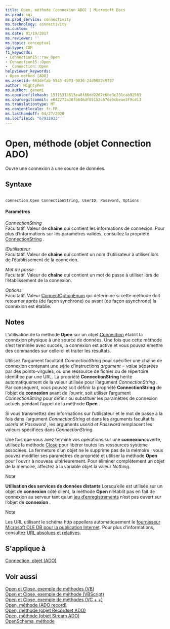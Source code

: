 ```yaml
---
title: Open, méthode (connexion ADO) | Microsoft Docs
ms.prod: sql
ms.prod_service: connectivity
ms.technology: connectivity
ms.custom: ''
ms.date: 01/19/2017
ms.reviewer: ''
ms.topic: conceptual
apitype: COM
f1_keywords:
- Connection15::raw_Open
- Connection15::Open
- _Connection::Open
helpviewer_keywords:
- Open method [ADO]
ms.assetid: 663defab-5545-4973-9036-24d5882c9737
author: MightyPen
ms.author: genemi
ms.openlocfilehash: 15115313613ea8f86dd2267c6be3c231cab92503
ms.sourcegitcommit: e042272a38fb646df05152c676e5cbeae3f9cd13
ms.translationtype: MT
ms.contentlocale: fr-FR
ms.lasthandoff: 04/27/2020
ms.locfileid: "67931933"
---
```

# <a name="open-method-ado-connection"></a>Open, méthode (objet Connection ADO)
Ouvre une connexion à une source de données.  
  
## <a name="syntax"></a>Syntaxe  
  
```  
  
connection.Open ConnectionString, UserID, Password, Options  
```  
  
#### <a name="parameters"></a>Paramètres  
 *ConnectionString*  
 Facultatif. Valeur de **chaîne** qui contient les informations de connexion. Pour plus d’informations sur les paramètres valides, consultez la propriété [ConnectionString](../../../ado/reference/ado-api/connectionstring-property-ado.md) .  
  
 *IDutilisateur*  
 Facultatif. Valeur de **chaîne** qui contient un nom d’utilisateur à utiliser lors de l’établissement de la connexion.  
  
 *Mot de passe*  
 Facultatif. Valeur de **chaîne** qui contient un mot de passe à utiliser lors de l’établissement de la connexion.  
  
 *Options*  
 Facultatif. Valeur [ConnectOptionEnum](../../../ado/reference/ado-api/connectoptionenum.md) qui détermine si cette méthode doit retourner après (de façon synchrone) ou avant (de façon asynchrone) la connexion est établie.  
  
## <a name="remarks"></a>Notes  
 L’utilisation de la méthode **Open** sur un objet [Connection](../../../ado/reference/ado-api/connection-object-ado.md) établit la connexion physique à une source de données. Une fois que cette méthode s’est terminée avec succès, la connexion est active et vous pouvez émettre des commandes sur celle-ci et traiter les résultats.  
  
 Utilisez l’argument facultatif *ConnectionString* pour spécifier une chaîne de connexion contenant une série d’instructions *argument* *= value* séparées par des points-virgules, ou une ressource de fichier ou de répertoire identifiée par une URL. La propriété **ConnectionString** hérite automatiquement de la valeur utilisée pour l’argument *ConnectionString* . Par conséquent, vous pouvez soit définir la propriété **ConnectionString** de l’objet de **connexion** avant de l’ouvrir, soit utiliser l’argument *ConnectionString* pour définir ou substituer les paramètres de connexion actuels pendant l’appel de la méthode **Open** .  
  
 Si vous transmettez des informations sur l’utilisateur et le mot de passe à la fois dans l’argument *ConnectionString* et dans les arguments facultatifs *userid* et *Password* , les arguments *userid* *et Password* remplacent les valeurs spécifiées dans *ConnectionString*.  
  
 Une fois que vous avez terminé vos opérations sur une **connexion**ouverte, utilisez la méthode [Close](../../../ado/reference/ado-api/close-method-ado.md) pour libérer toutes les ressources système associées. La fermeture d’un objet ne le supprime pas de la mémoire ; vous pouvez modifier ses paramètres de propriété et utiliser la méthode **Open** pour l’ouvrir à nouveau ultérieurement. Pour éliminer complètement un objet de la mémoire, affectez à la variable objet la valeur *Nothing*.  
  
> [!NOTE]
>  **Utilisation des services de données distants** Lorsqu’elle est utilisée sur un objet de **connexion** côté client, la méthode **Open** n’établit pas en fait de connexion au serveur tant qu’un [jeu d’enregistrements](../../../ado/reference/ado-api/recordset-object-ado.md) n’est pas ouvert sur l’objet de **connexion** .  
  
> [!NOTE]
>  Les URL utilisant le schéma http appellera automatiquement le [fournisseur Microsoft OLE DB pour la publication Internet](../../../ado/guide/appendixes/microsoft-ole-db-provider-for-internet-publishing.md). Pour plus d’informations, consultez [URL absolues et relatives](../../../ado/guide/data/absolute-and-relative-urls.md).  
  
## <a name="applies-to"></a>S'applique à  
 [Connection, objet (ADO)](../../../ado/reference/ado-api/connection-object-ado.md)  
  
## <a name="see-also"></a>Voir aussi  
 [Open et Close, exemple de méthodes (VB)](../../../ado/reference/ado-api/open-and-close-methods-example-vb.md)   
 [Open et Close, exemple de méthode (VBScript)](../../../ado/reference/ado-api/open-and-close-methods-example-vbscript.md)   
 [Open et Close, exemple de méthodes (VC + +)](../../../ado/reference/ado-api/open-and-close-methods-example-vc.md)   
 [Open, méthode (ADO record)](../../../ado/reference/ado-api/open-method-ado-record.md)   
 [Open, méthode (objet Recordset ADO)](../../../ado/reference/ado-api/open-method-ado-recordset.md)   
 [Open, méthode (objet Stream ADO)](../../../ado/reference/ado-api/open-method-ado-stream.md)   
 [OpenSchema, méthode](../../../ado/reference/ado-api/openschema-method.md)
